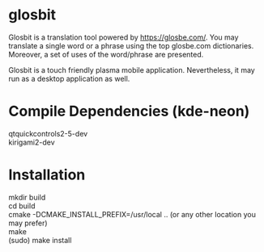 # glosbit

Glosbit is a translation tool powered by https://glosbe.com/. You may translate a single word or a phrase using the top glosbe.com dictionaries. Moreover, a set of uses of the word/phrase are presented.

Glosbit is a touch friendly plasma mobile application. Nevertheless, it may run as a desktop application as well.  

# Compile Dependencies (kde-neon)

qtquickcontrols2-5-dev  
kirigami2-dev  


# Installation

mkdir build  
cd build  
cmake -DCMAKE_INSTALL_PREFIX=/usr/local .. (or any other location you may prefer)  
make  
(sudo) make install  

